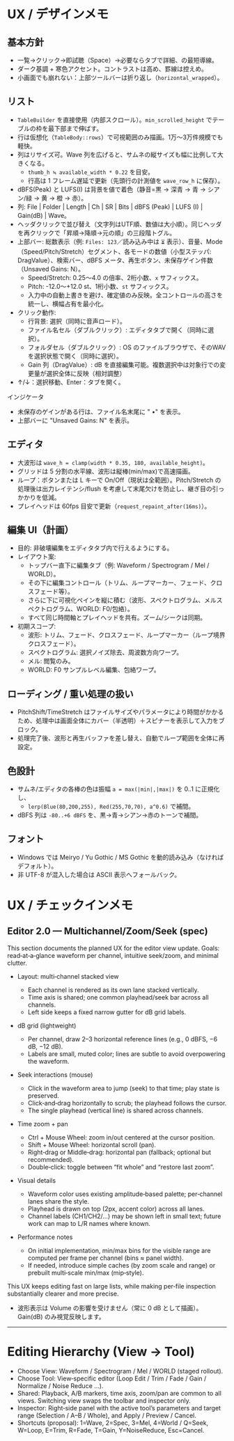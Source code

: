 # UX / デザインメモ

## 基本方針
- 一覧→クリック→即試聴（Space）→必要ならタブで詳細、の最短導線。
- ダーク基調 + 寒色アクセント。コントラストは高め、罫線は控えめ。
- 小画面でも崩れない：上部ツールバーは折り返し（`horizontal_wrapped`）。

## リスト
- `TableBuilder` を直接使用（内部スクロール）。`min_scrolled_height` でテーブルの枠を最下部まで伸ばす。
- 行は仮想化（`TableBody::rows`）で可視範囲のみ描画。1万〜3万件規模でも軽快。
- 列はリサイズ可。Wave 列を広げると、サムネの縦サイズも幅に比例して大きくなる。
  - `thumb_h ≒ available_width * 0.22` を目安。
  - 行高は 1 フレーム遅延で更新（先頭行の計測値を `wave_row_h` に保存）。
- dBFS(Peak) と LUFS(I) は背景を値で着色（静音=黒 → 深青 → 青 → シアン/緑 → 黄 → 橙 → 赤）。
- 列: File | Folder | Length | Ch | SR | Bits | dBFS (Peak) | LUFS (I) | Gain(dB) | Wave。
- ヘッダクリックで並び替え（文字列はUTF順、数値は大小順）。同じヘッダを再クリックで「昇順→降順→元の順」の三段階トグル。
- 上部バー: 総数表示（例: `Files: 123`／読み込み中は `⏳` 表示）、音量、Mode（Speed/Pitch/Stretch）セグメント、各モードの数値（小型ステッパ: DragValue）、検索バー、dBFS メータ、再生ボタン、未保存ゲイン件数（Unsaved Gains: N）。
  - Speed/Stretch: 0.25〜4.0 の倍率、2桁小数、`x` サフィックス。
  - Pitch: -12.0〜+12.0 st、1桁小数、`st` サフィックス。
  - 入力中の自動上書きを避け、確定値のみ反映。全コントロールの高さを統一し、横幅占有を最小化。
- クリック動作:
  - 行背景: 選択（同時に音声ロード）。
  - ファイル名セル（ダブルクリック）: エディタタブで開く（同時に選択）。
  - フォルダセル（ダブルクリック）: OS のファイルブラウザで、そのWAVを選択状態で開く（同時に選択）。
  - Gain 列（DragValue）: dB を直接編集可能。複数選択中は対象行での変更量が選択全体に反映（相対調整）
- ↑/↓：選択移動、Enter：タブを開く。

インジケータ
- 未保存のゲインがある行は、ファイル名末尾に " •" を表示。
- 上部バーに "Unsaved Gains: N" を表示。

## エディタ
- 大波形は `wave_h = clamp(width * 0.35, 180, available_height)`。
- グリッドは 5 分割の水平線、波形は縦棒(min/max)で高速描画。
- ループ：ボタンまたは L キーで On/Off（現状は全範囲）。Pitch/Stretch の処理後は出力レイテンシ/flush を考慮して末尾欠けを防止し、継ぎ目の引っかかりを低減。
- プレイヘッドは 60fps 目安で更新（`request_repaint_after(16ms)`）。

## 編集 UI（計画）
- 目的: 非破壊編集をエディタタブ内で行えるようにする。
- レイアウト案:
  - トップバー直下に編集タブ（例: Waveform / Spectrogram / Mel / WORLD）。
  - その下に編集コントロール（トリム、ループマーカー、フェード、クロスフェード等）。
  - さらに下に可視化ペインを縦に積む（波形、スペクトログラム、メルスペクトログラム、WORLD: F0/包絡）。
  - すべて同じ時間軸とプレイヘッドを共有。ズーム/シークは同期。
- 初期スコープ:
  - 波形: トリム、フェード、クロスフェード、ループマーカー（ループ境界クロスフェード）。
  - スペクトログラム: 選択ノイズ除去、周波数方向ワープ。
  - メル: 閲覧のみ。
  - WORLD: F0 サンプルレベル編集、包絡ワープ。

## ローディング / 重い処理の扱い
- PitchShift/TimeStretch はファイルサイズやパラメータにより時間がかかるため、処理中は画面全体にカバー（半透明）＋スピナーを表示して入力をブロック。
- 処理完了後、波形と再生バッファを差し替え、自動でループ範囲を全体に再設定。

## 色設計
- サムネ/エディタの各棒の色は振幅 `a = max(|min|,|max|)` を 0..1 に正規化し、
  - `lerp(Blue(80,200,255), Red(255,70,70), a^0.6)` で補間。
- dBFS 列は `-80..+6 dBFS` を、黒→青→シアン→赤のトーンで補間。

## フォント
- Windows では Meiryo / Yu Gothic / MS Gothic を動的読み込み（なければデフォルト）。
- 非 UTF-8 が混入した場合は ASCII 表示へフォールバック。
# UX / チェックインメモ

## Editor 2.0 — Multichannel/Zoom/Seek (spec)

This section documents the planned UX for the editor view update. Goals: read‑at‑a‑glance waveform per channel, intuitive seek/zoom, and minimal clutter.

- Layout: multi‑channel stacked view
  - Each channel is rendered as its own lane stacked vertically.
  - Time axis is shared; one common playhead/seek bar across all channels.
  - Left side keeps a fixed narrow gutter for dB grid labels.

- dB grid (lightweight)
  - Per channel, draw 2–3 horizontal reference lines (e.g., 0 dBFS, −6 dB, −12 dB).
  - Labels are small, muted color; lines are subtle to avoid overpowering the waveform.

- Seek interactions (mouse)
  - Click in the waveform area to jump (seek) to that time; play state is preserved.
  - Click‑and‑drag horizontally to scrub; the playhead follows the cursor.
  - The single playhead (vertical line) is shared across channels.

- Time zoom + pan
  - Ctrl + Mouse Wheel: zoom in/out centered at the cursor position.
  - Shift + Mouse Wheel: horizontal scroll (pan).
  - Right‑drag or Middle‑drag: horizontal pan (fallback; optional but recommended).
  - Double‑click: toggle between “fit whole” and “restore last zoom”.

- Visual details
  - Waveform color uses existing amplitude‑based palette; per‑channel lanes share the style.
  - Playhead is drawn on top (2px, accent color) across all lanes.
  - Channel labels (CH1/CH2/…) may be shown left in small text; future work can map to L/R names where known.

- Performance notes
  - On initial implementation, min/max bins for the visible range are computed per frame per channel (bins ≈ panel width).
  - If needed, introduce simple caches (by zoom scale and range) or prebuilt multi‑scale min/max (mip‑style).

This UX keeps editing fast on large lists, while making per‑file inspection substantially clearer and more precise.
- 波形表示は Volume の影響を受けません（常に 0 dB として描画）。Gain(dB) のみ視覚反映します。
---

# Editing Hierarchy (View → Tool)

- Choose View: Waveform / Spectrogram / Mel / WORLD (staged rollout).
- Choose Tool: View‑specific editor (Loop Edit / Trim / Fade / Gain / Normalize / Noise Reduce …).
- Shared: Playback, A/B markers, time axis, zoom/pan are common to all views. Switching view swaps the toolbar and inspector only.
- Inspector: Right‑side panel with the active tool’s parameters and target range (Selection / A–B / Whole), and Apply / Preview / Cancel.
- Shortcuts (proposal): 1=Wave, 2=Spec, 3=Mel, 4=World / Q=Seek, W=Loop, E=Trim, R=Fade, T=Gain, Y=NoiseReduce, Esc=Cancel.
